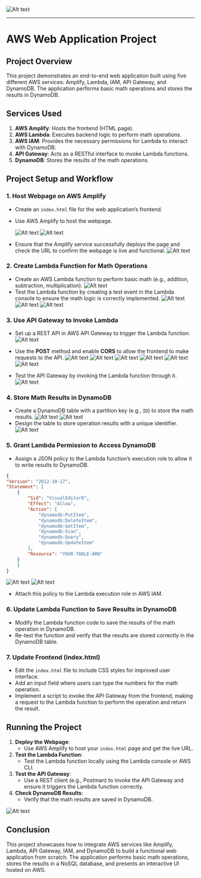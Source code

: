 ![Alt text](ArchitectDiagram.png)

---
# AWS Web Application Project

## Project Overview
This project demonstrates an end-to-end web application built using five different AWS services: Amplify, Lambda, IAM, API Gateway, and DynamoDB. The application performs basic math operations and stores the results in DynamoDB.

## Services Used
1. **AWS Amplify**: Hosts the frontend (HTML page).
2. **AWS Lambda**: Executes backend logic to perform math operations.
3. **AWS IAM**: Provides the necessary permissions for Lambda to interact with DynamoDB.
4. **API Gateway**: Acts as a RESTful interface to invoke Lambda functions.
5. **DynamoDB**: Stores the results of the math operations.

## Project Setup and Workflow

### 1. Host Webpage on AWS Amplify
- Create an `index.html` file for the web application’s frontend.
- Use AWS Amplify to host the webpage.

  ![Alt text](Amplify-app.png)
  ![Alt text](Appdeploy.png)
  
- Ensure that the Amplify service successfully deploys the page and check the URL to confirm the webpage is live and functional.
  ![Alt text](Webapp1.png)
  
### 2. Create Lambda Function for Math Operations
- Create an AWS Lambda function to perform basic math (e.g., addition, subtraction, multiplication).
  ![Alt text](Lamdafuction1.png)
- Test the Lambda function by creating a test event in the Lambda console to ensure the math logic is correctly implemented.
   ![Alt text](Lamdatestevent.png)
   ![Alt text](LamdaTest.png)
   ![Alt text](LamdaTestresult.png)
  
### 3. Use API Gateway to Invoke Lambda
- Set up a REST API in AWS API Gateway to trigger the Lambda function.
   ![Alt text](RestAPI.png)
- Use the **POST** method and enable **CORS** to allow the frontend to make requests to the API.
  ![Alt text](APImethod.png)
  ![Alt text](APIMethod1.png)
  ![Alt text](PostMethod.png)
  ![Alt text](EnableCORS.png)
  ![Alt text](EnbleCORS.png)
   ![Alt text](CORS.png)
  
- Test the API Gateway by invoking the Lambda function through it.
  ![Alt text](TestAPI.png)

### 4. Store Math Results in DynamoDB
- Create a DynamoDB table with a partition key (e.g., `ID`) to store the math results.
  ![Alt text](Dynamodbtable.png)
  ![Alt text](DBTable.png)
- Design the table to store operation results with a unique identifier.
  ![Alt text](DBTable.png)

### 5. Grant Lambda Permission to Access DynamoDB
- Assign a JSON policy to the Lambda function’s execution role to allow it to write results to DynamoDB.

```json
{
"Version": "2012-10-17",
"Statement": [
    {
        "Sid": "VisualEditor0",
        "Effect": "Allow",
        "Action": [
            "dynamodb:PutItem",
            "dynamodb:DeleteItem",
            "dynamodb:GetItem",
            "dynamodb:Scan",
            "dynamodb:Query",
            "dynamodb:UpdateItem"
        ],
        "Resource": "YOUR-TABLE-ARN"
    }
    ]
}
  ```
![Alt text](PermissionPolicy.png)
![Alt text](Policy.png)


- Attach this policy to the Lambda execution role in AWS IAM.

### 6. Update Lambda Function to Save Results in DynamoDB
- Modify the Lambda function code to save the results of the math operation in DynamoDB.
- Re-test the function and verify that the results are stored correctly in the DynamoDB table.

### 7. Update Frontend (index.html)
- Edit the `index.html` file to include CSS styles for improved user interface.
- Add an input field where users can type the numbers for the math operation.
- Implement a script to invoke the API Gateway from the frontend, making a request to the Lambda function to perform the operation and return the result.

## Running the Project

1. **Deploy the Webpage**:
   - Use AWS Amplify to host your `index.html` page and get the live URL.
2. **Test the Lambda Function**:
   - Test the Lambda function locally using the Lambda console or AWS CLI.
3. **Test the API Gateway**:
   - Use a REST client (e.g., Postman) to invoke the API Gateway and ensure it triggers the Lambda function correctly.
4. **Check DynamoDB Results**:
   - Verify that the math results are saved in DynamoDB.
   
![Alt text](PowerofMathWeb.png)

## Conclusion
This project showcases how to integrate AWS services like Amplify, Lambda, API Gateway, IAM, and DynamoDB to build a functional web application from scratch. The application performs basic math operations, stores the results in a NoSQL database, and presents an interactive UI hosted on AWS.

